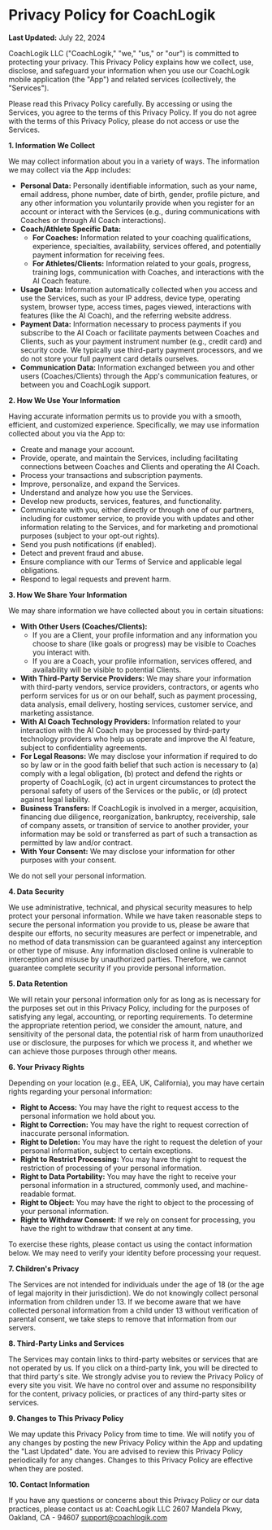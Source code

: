 # Privacy Policy for CoachLogik

**Last Updated:** July 22, 2024

CoachLogik LLC ("CoachLogik," "we," "us," or "our") is committed to protecting your privacy. This Privacy Policy explains how we collect, use, disclose, and safeguard your information when you use our CoachLogik mobile application (the "App") and related services (collectively, the "Services").

Please read this Privacy Policy carefully. By accessing or using the Services, you agree to the terms of this Privacy Policy. If you do not agree with the terms of this Privacy Policy, please do not access or use the Services.

**1. Information We Collect**

We may collect information about you in a variety of ways. The information we may collect via the App includes:

- **Personal Data:** Personally identifiable information, such as your name, email address, phone number, date of birth, gender, profile picture, and any other information you voluntarily provide when you register for an account or interact with the Services (e.g., during communications with Coaches or through AI Coach interactions).
- **Coach/Athlete Specific Data:**
  - **For Coaches:** Information related to your coaching qualifications, experience, specialties, availability, services offered, and potentially payment information for receiving fees.
  - **For Athletes/Clients:** Information related to your goals, progress, training logs, communication with Coaches, and interactions with the AI Coach feature.
- **Usage Data:** Information automatically collected when you access and use the Services, such as your IP address, device type, operating system, browser type, access times, pages viewed, interactions with features (like the AI Coach), and the referring website address.
- **Payment Data:** Information necessary to process payments if you subscribe to the AI Coach or facilitate payments between Coaches and Clients, such as your payment instrument number (e.g., credit card) and security code. We typically use third-party payment processors, and we do not store your full payment card details ourselves.
- **Communication Data:** Information exchanged between you and other users (Coaches/Clients) through the App's communication features, or between you and CoachLogik support.

**2. How We Use Your Information**

Having accurate information permits us to provide you with a smooth, efficient, and customized experience. Specifically, we may use information collected about you via the App to:

- Create and manage your account.
- Provide, operate, and maintain the Services, including facilitating connections between Coaches and Clients and operating the AI Coach.
- Process your transactions and subscription payments.
- Improve, personalize, and expand the Services.
- Understand and analyze how you use the Services.
- Develop new products, services, features, and functionality.
- Communicate with you, either directly or through one of our partners, including for customer service, to provide you with updates and other information relating to the Services, and for marketing and promotional purposes (subject to your opt-out rights).
- Send you push notifications (if enabled).
- Detect and prevent fraud and abuse.
- Ensure compliance with our Terms of Service and applicable legal obligations.
- Respond to legal requests and prevent harm.

**3. How We Share Your Information**

We may share information we have collected about you in certain situations:

- **With Other Users (Coaches/Clients):**
  - If you are a Client, your profile information and any information you choose to share (like goals or progress) may be visible to Coaches you interact with.
  - If you are a Coach, your profile information, services offered, and availability will be visible to potential Clients.
- **With Third-Party Service Providers:** We may share your information with third-party vendors, service providers, contractors, or agents who perform services for us or on our behalf, such as payment processing, data analysis, email delivery, hosting services, customer service, and marketing assistance.
- **With AI Coach Technology Providers:** Information related to your interaction with the AI Coach may be processed by third-party technology providers who help us operate and improve the AI feature, subject to confidentiality agreements.
- **For Legal Reasons:** We may disclose your information if required to do so by law or in the good faith belief that such action is necessary to (a) comply with a legal obligation, (b) protect and defend the rights or property of CoachLogik, (c) act in urgent circumstances to protect the personal safety of users of the Services or the public, or (d) protect against legal liability.
- **Business Transfers:** If CoachLogik is involved in a merger, acquisition, financing due diligence, reorganization, bankruptcy, receivership, sale of company assets, or transition of service to another provider, your information may be sold or transferred as part of such a transaction as permitted by law and/or contract.
- **With Your Consent:** We may disclose your information for other purposes with your consent.

We do not sell your personal information.

**4. Data Security**

We use administrative, technical, and physical security measures to help protect your personal information. While we have taken reasonable steps to secure the personal information you provide to us, please be aware that despite our efforts, no security measures are perfect or impenetrable, and no method of data transmission can be guaranteed against any interception or other type of misuse. Any information disclosed online is vulnerable to interception and misuse by unauthorized parties. Therefore, we cannot guarantee complete security if you provide personal information.

**5. Data Retention**

We will retain your personal information only for as long as is necessary for the purposes set out in this Privacy Policy, including for the purposes of satisfying any legal, accounting, or reporting requirements. To determine the appropriate retention period, we consider the amount, nature, and sensitivity of the personal data, the potential risk of harm from unauthorized use or disclosure, the purposes for which we process it, and whether we can achieve those purposes through other means.

**6. Your Privacy Rights**

Depending on your location (e.g., EEA, UK, California), you may have certain rights regarding your personal information:

- **Right to Access:** You may have the right to request access to the personal information we hold about you.
- **Right to Correction:** You may have the right to request correction of inaccurate personal information.
- **Right to Deletion:** You may have the right to request the deletion of your personal information, subject to certain exceptions.
- **Right to Restrict Processing:** You may have the right to request the restriction of processing of your personal information.
- **Right to Data Portability:** You may have the right to receive your personal information in a structured, commonly used, and machine-readable format.
- **Right to Object:** You may have the right to object to the processing of your personal information.
- **Right to Withdraw Consent:** If we rely on consent for processing, you have the right to withdraw that consent at any time.

To exercise these rights, please contact us using the contact information below. We may need to verify your identity before processing your request.

**7. Children's Privacy**

The Services are not intended for individuals under the age of 18 (or the age of legal majority in their jurisdiction). We do not knowingly collect personal information from children under 13. If we become aware that we have collected personal information from a child under 13 without verification of parental consent, we take steps to remove that information from our servers.

**8. Third-Party Links and Services**

The Services may contain links to third-party websites or services that are not operated by us. If you click on a third-party link, you will be directed to that third party's site. We strongly advise you to review the Privacy Policy of every site you visit. We have no control over and assume no responsibility for the content, privacy policies, or practices of any third-party sites or services.

**9. Changes to This Privacy Policy**

We may update this Privacy Policy from time to time. We will notify you of any changes by posting the new Privacy Policy within the App and updating the "Last Updated" date. You are advised to review this Privacy Policy periodically for any changes. Changes to this Privacy Policy are effective when they are posted.

**10. Contact Information**

If you have any questions or concerns about this Privacy Policy or our data practices, please contact us at:
CoachLogik LLC
2607 Mandela Pkwy,
Oakland, CA - 94607
support@coachlogik.com
